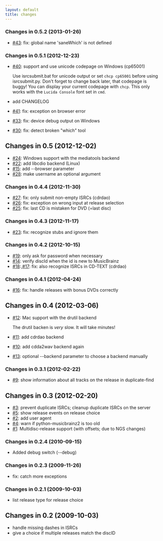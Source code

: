 ```yaml
---
layout: default
title: changes
---
```

### Changes in 0.5.2 (2013-01-26)
 * [#43]({{site.issues.url}}/43): fix: global name 'saneWhich' is not defined

### Changes in 0.5.1 (2012-12-23)
 * [#40]({{site.issues.url}}/40): support and use unicode codepage on Windows (cp65001)

   Use isrcsubmit.bat for unicode output or set `chcp cp65001`
   before using isrcsubmit.py.
   Don't forget to change back later, that codepage is buggy!
   You can display your current codepage with `chcp`.
   This only works with the `Lucida Console` font set in `cmd`.
 * add CHANGELOG
 * [#41]({{site.issues.url}}/41): fix: exception on browser error
 * [#33]({{site.issues.url}}/33): fix: device debug output on Windows
 * [#30]({{site.issues.url}}/30): fix: detect broken "which" tool

## Changes in 0.5 (2012-12-02)
 * [#24]({{site.issues.url}}/24): Windows support with the mediatools backend
 * [#22]({{site.issues.url}}/22): add libcdio backend (Linux)
 * [#15]({{site.issues.url}}/15): add --browser parameter
 * [#28]({{site.issues.url}}/28): make username an optional argument


### Changes in 0.4.4 (2012-11-30)
 * [#27]({{site.issues.url}}/27): fix: only submit non-empty ISRCs (cdrdao)
 * [#26]({{site.issues.url}}/26): fix: exception on wrong input at release selection
 * [#25]({{site.issues.url}}/25): fix: last CD is mistaken for DVD (=last disc)

### Changes in 0.4.3 (2012-11-17)
 * [#23]({{site.issues.url}}/23): fix: recognize stubs and ignore them

### Changes in 0.4.2 (2012-10-15)
 * [#19]({{site.issues.url}}/19): only ask for password when necessary
 * [#14]({{site.issues.url}}/14): verify discId when the id is new to MusicBrainz
 * [#18]({{site.issues.url}}/18):,[#17]({{site.issues.url}}/17): fix: also recognize ISRCs in CD-TEXT (cdrdao)

### Changes in 0.4.1 (2012-04-24)
 * [#16]({{site.issues.url}}/16): fix: handle releases with bonus DVDs correctly

## Changes in 0.4 (2012-03-06)
 * [#12]({{site.issues.url}}/12): Mac support with the drutil backend

   The drutil backen is *very* slow.
   It will take minutes!
 * [#11]({{site.issues.url}}/11): add cdrdao backend
 * [#10]({{site.issues.url}}/10): add cdda2wav backend again
 * [#13]({{site.issues.url}}/13): optional --backend parameter to choose a backend manually


### Changes in 0.3.1 (2012-02-22)
 * [#9]({{site.issues.url}}/9): show information about all tracks on the release in duplicate-find

## Changes in 0.3 (2012-02-20)
 * [#3]({{site.issues.url}}/3): prevent duplicate ISRCs; cleanup duplicate ISRCs on the server
 * [#5]({{site.issues.url}}/5): show release events on release choice
 * [#2]({{site.issues.url}}/2): add user agent
 * [#4]({{site.issues.url}}/4): warn if python-musicbrainz2 is too old
 * [#1]({{site.issues.url}}/1): Multidisc-release support (with offsets; due to NGS changes)

### Changes in 0.2.4 (2010-09-15)
 * Added debug switch (--debug)

### Changes in 0.2.3 (2009-11-26)
 * fix: catch more exceptions

### Changes in 0.2.1 (2009-10-03)
 * list release type for release choice

## Changes in 0.2 (2009-10-03)
 * handle missing dashes in ISRCs
 * give a choice if multiple releases match the discID

